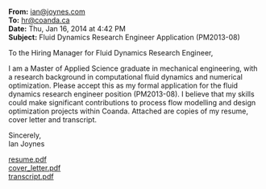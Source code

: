 **From:** <ian@joynes.com>  
**To:** <hr@coanda.ca>  
**Date:** Thu, Jan 16, 2014 at 4:42 PM  
**Subject:** Fluid Dynamics Research Engineer Application (PM2013-08)  

To the Hiring Manager for Fluid Dynamics Research Engineer,

I am a Master of Applied Science graduate in mechanical engineering, with a research background in computational fluid dynamics and numerical optimization.  Please accept this as my formal application for the fluid dynamics research engineer position (PM2013-08).  I believe that my skills  could make significant contributions to process flow modelling and design optimization projects within Coanda. Attached are copies of my resume, cover letter and transcript.

Sincerely,  
Ian Joynes

[resume.pdf](https://github.com/ijoynes/job_applications/blob/master/coanda_fluid_dynamics_research_engineer/resume.pdf)  
[cover_letter.pdf](https://github.com/ijoynes/job_applications/blob/master/coanda_fluid_dynamics_research_engineer/cover_letter.pdf)  
[transcript.pdf](https://github.com/ijoynes/job_applications/blob/master/transcript_2014-01-07.pdf)  